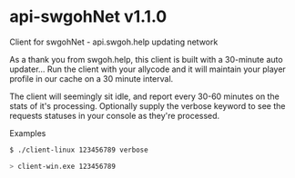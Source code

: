 # api-swgohNet v1.1.0
Client for swgohNet - api.swgoh.help updating network

As a thank you from swgoh.help, this client is built with a 30-minute auto updater...
Run the client with your allycode and it will maintain your player profile in our cache on a 30 minute interval. 

The client will seemingly sit idle, and report every 30-60 minutes on the stats of it's processing.
Optionally supply the verbose keyword to see the requests statuses in your console as they're processed.

Examples
```bash
$ ./client-linux 123456789 verbose

> client-win.exe 123456789
```
